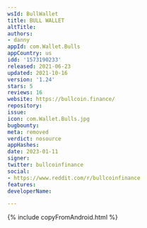 ```yaml
---
wsId: BullWallet
title: BULL WALLET
altTitle: 
authors:
- danny
appId: com.Wallet.Bulls
appCountry: us
idd: '1573190233'
released: 2021-06-23
updated: 2021-10-16
version: '1.24'
stars: 5
reviews: 16
website: https://bullcoin.finance/
repository: 
issue: 
icon: com.Wallet.Bulls.jpg
bugbounty: 
meta: removed
verdict: nosource
appHashes: 
date: 2023-01-11
signer: 
twitter: bullcoinfinance
social:
- https://www.reddit.com/r/bullcoinfinance
features: 
developerName: 

---
```


{% include copyFromAndroid.html %}
